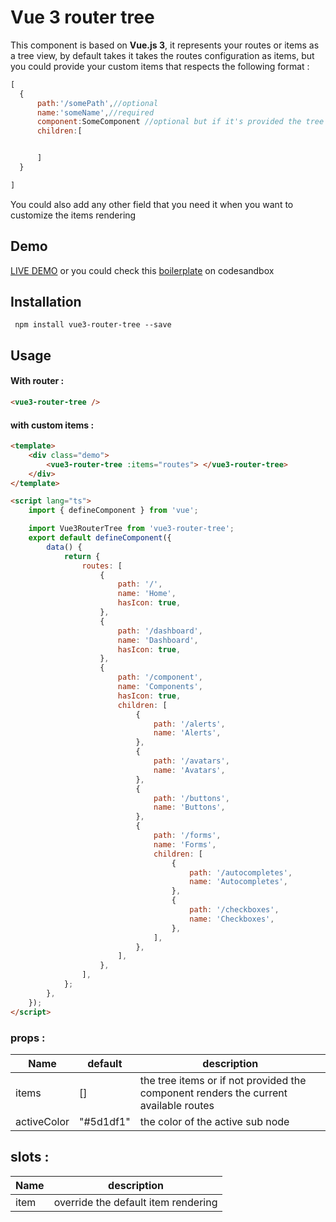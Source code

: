 # Vue 3 router tree

This component is based on **Vue.js 3**, it represents your routes or items as a tree view, by default takes it takes the routes configuration as items, but you could provide your custom items that respects the following format :


```js
[
  {
      path:'/somePath',//optional
      name:'someName',//required
      component:SomeComponent //optional but if it's provided the tree node will be a link that redirects to this component
      children:[


      ]
  }

]

```

You could also add any other field that you need it when you want to customize the items rendering

## Demo

[LIVE DEMO](https://boussadjra.github.io/vue3-router-tree/) or you could check this [boilerplate](https://codesandbox.io/s/vue-3-router-tree-demo-wzxr1?file=/src/App.vue) on codesandbox
## Installation

     npm install vue3-router-tree --save

## Usage

#### With router :

```html
<vue3-router-tree />
```

#### with custom items :

```html
<template>
	<div class="demo">
		<vue3-router-tree :items="routes"> </vue3-router-tree>
	</div>
</template>

<script lang="ts">
	import { defineComponent } from 'vue';

	import Vue3RouterTree from 'vue3-router-tree';
	export default defineComponent({
		data() {
			return {
				routes: [
					{
						path: '/',
						name: 'Home',
						hasIcon: true,
					},
					{
						path: '/dashboard',
						name: 'Dashboard',
						hasIcon: true,
					},
					{
						path: '/component',
						name: 'Components',
						hasIcon: true,
						children: [
							{
								path: '/alerts',
								name: 'Alerts',
							},
							{
								path: '/avatars',
								name: 'Avatars',
							},
							{
								path: '/buttons',
								name: 'Buttons',
							},
							{
								path: '/forms',
								name: 'Forms',
								children: [
									{
										path: '/autocompletes',
										name: 'Autocompletes',
									},
									{
										path: '/checkboxes',
										name: 'Checkboxes',
									},
								],
							},
						],
					},
				],
			};
		},
	});
</script>
```

### props :

| Name        | default   | description                                                                          |
| ----------- | --------- | ------------------------------------------------------------------------------------ |
| items       | []        | the tree items or if not provided the component renders the current available routes |
| activeColor | "#5d1df1" | the color of the active sub node                                                     |

## slots :

| Name | description                         |
| ---- | ----------------------------------- |
| item | override the default item rendering |

